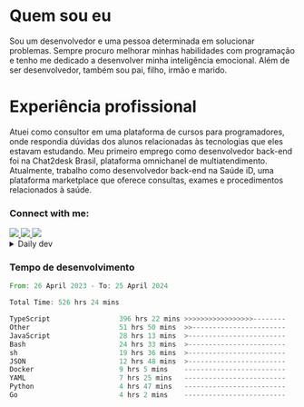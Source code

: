# Quem sou eu
Sou um desenvolvedor e uma pessoa determinada em solucionar problemas. Sempre procuro melhorar minhas habilidades com programação e tenho me dedicado a desenvolver minha inteligência emocional. Além de ser desenvolvedor, também sou pai, filho, irmão e marido.

# Experiência profissional
Atuei como consultor em uma plataforma de cursos para programadores, onde respondia dúvidas dos alunos relacionadas às tecnologias que eles estavam estudando.
Meu primeiro emprego como desenvolvedor back-end foi na Chat2desk Brasil, plataforma omnichanel de multiatendimento.
Atualmente, trabalho como desenvolvedor back-end na Saúde iD, uma plataforma marketplace que oferece consultas, exames e procedimentos relacionados à saúde.

### Connect with me:
<a href="https://www.linkedin.com/in/theusmoreira" target="_blank" >
<img src="https://img.shields.io/badge/linkedin-%230077B5.svg?&style=for-the-badge&logo=linkedin&logoColor=white ">
</a>
<a href="https://www.instagram.com/matheus.s.moreira/" target="_blank">
<img src="https://img.shields.io/badge/instagram-%23E4405F.svg?&style=for-the-badge&logo=instagram&logoColor=white">
</a>
<a href="mailto:matheussm301@gmail.com"  target="_blank">
<img src="https://img.shields.io/badge/gmail-%23E4405F.svg?&style=for-the-badge&logo=gmail&logoColor=white">
</a>


<details>
  <summary>Daily dev </summary>
<p>
  <a href="https://app.daily.dev/matheussantos"><img src="https://github.com/matheus-santos-moreira/matheus-santos-moreira/blob/master/devcard.svg" width="200" alt="Matheus Santos's Dev Card"/></a>
 </p>
</details>

<h3>Tempo de desenvolvimento</h3>

<!--START_SECTION:waka-->

```rust
From: 26 April 2023 - To: 25 April 2024

Total Time: 526 hrs 24 mins

TypeScript                 396 hrs 22 mins >>>>>>>>>>>>>>>>>--------   68.55 %
Other                      51 hrs 50 mins  >>-----------------------   08.97 %
JavaScript                 28 hrs 13 mins  >------------------------   04.88 %
Bash                       24 hrs 33 mins  >------------------------   04.25 %
sh                         19 hrs 36 mins  >------------------------   03.39 %
JSON                       12 hrs 48 mins  >------------------------   02.21 %
Docker                     9 hrs 5 mins    -------------------------   01.57 %
YAML                       7 hrs 25 mins   -------------------------   01.28 %
Python                     4 hrs 47 mins   -------------------------   00.83 %
Go                         4 hrs 2 mins    -------------------------   00.70 %
```

<!--END_SECTION:waka-->
